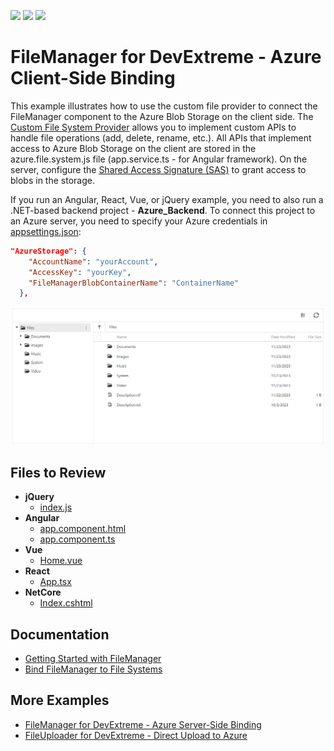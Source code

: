 <!-- default badges list -->
![](https://img.shields.io/endpoint?url=https://codecentral.devexpress.com/api/v1/VersionRange/782922866/23.1.3%2B)
[![](https://img.shields.io/badge/Open_in_DevExpress_Support_Center-FF7200?style=flat-square&logo=DevExpress&logoColor=white)](https://supportcenter.devexpress.com/ticket/details/T1226606)
[![](https://img.shields.io/badge/📖_How_to_use_DevExpress_Examples-e9f6fc?style=flat-square)](https://docs.devexpress.com/GeneralInformation/403183)
<!-- default badges end -->
# FileManager for DevExtreme - Azure Client-Side Binding

This example illustrates how to use the custom file provider to connect the FileManager component to the Azure Blob Storage on the client side. The [Custom File System Provider](https://js.devexpress.com/Documentation/ApiReference/UI_Components/dxFileManager/File_System_Providers/Custom) allows you to implement custom APIs to handle file operations (add, delete, rename, etc.). All APIs that implement access to Azure Blob Storage on the client are stored in the azure.file.system.js file (app.service.ts - for Angular framework). On the server, configure the [Shared Access Signature (SAS)](https://docs.microsoft.com/en-us/azure/storage/common/storage-sas-overview) to grant access to blobs in the storage.

If you run an Angular, React, Vue, or jQuery example, you need to also run a .NET-based backend project - **Azure_Backend**. To connect this project to an Azure server, you need to specify your Azure credentials in [appsettings.json](Azure_Backend/appsettings.json):

```json
"AzureStorage": {
    "AccountName": "yourAccount",
    "AccessKey": "yourKey",
    "FileManagerBlobContainerName": "ContainerName"
  },
```

![FileManager](/file-manager-client-side-binding.png) 

## Files to Review

- **jQuery**
    - [index.js](jQuery/src/index.js)
- **Angular**
    - [app.component.html](Angular/src/app/app.component.html)
    - [app.component.ts](Angular/src/app/app.component.ts)
- **Vue**
    - [Home.vue](Vue/src/components/HomeContent.vue)
- **React**
    - [App.tsx](React/src/App.tsx)
- **NetCore**    
    - [Index.cshtml](ASP.NET%20Core/Views/Home/Index.cshtml)

## Documentation

- [Getting Started with FileManager](https://js.devexpress.com/Angular/Documentation/Guide/UI_Components/FileManager/Getting_Started_with_File_Manager/)
- [Bind FileManager to File Systems](https://js.devexpress.com/Angular/Documentation/Guide/UI_Components/FileManager/Bind_to_File_Systems/)

## More Examples

- [FileManager for DevExtreme - Azure Server-Side Binding](https://github.com/DevExpress-Examples/devextreme-file-manager-azure-server-side-binding)
- [FileUploader for DevExtreme - Direct Upload to Azure](https://github.com/DevExpress-Examples/devextreme-file-uploader-direct-upload-to-azure)
